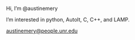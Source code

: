 Hi, I’m @austinemery

I’m interested in python, AutoIt, C, C++, and LAMP.

austinemery@people.unr.edu
